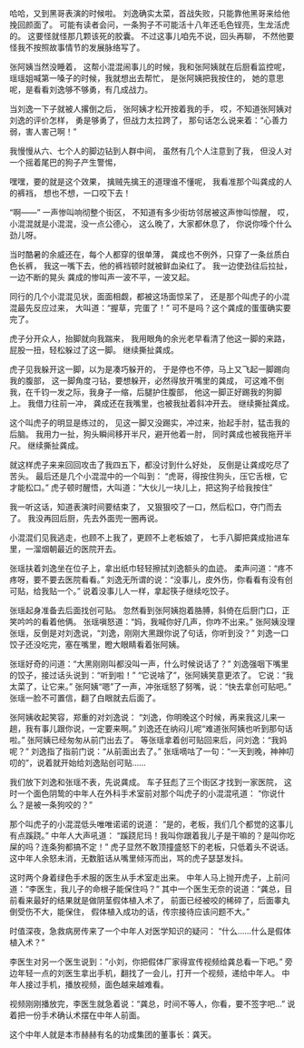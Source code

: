 哈哈，又到黑哥表演的时候啦。
刘逸确实太菜，首战失败，只能靠他黑哥来给他挽回颜面了。
可能有读者会问，一条狗子不可能活十八年还毛色锃亮，生龙活虎的。
这要怪就怪那几颗该死的胶囊。
不过这事儿咱先不说，回头再聊，
不然他要怪我不按照故事情节的发展脉络写了。

张阿姨当然没睡着，
这帮小混混闹事儿的时候，我和张阿姨就在后厨看监控呢，
瑶瑶姐喊第一嗓子的时候，我就想出去帮忙，
是张阿姨把我按住的，
她的意思呢，是看看刘逸够不够勇，有几成战力。

当刘逸一下子就被人撂倒之后，
张阿姨才松开按着我的手，
哎，不知道张阿姨对刘逸的评价怎样，
勇是够勇了，但战力太拉跨了，
那句话怎么说来着：“心善力弱，害人害己啊！”

我慢慢从六、七个人的脚边钻到人群中间，
虽然有几个人注意到了我，
但没人对一个摇着尾巴的狗子产生警惕，

嘿嘿，要的就是这个效果，
擒贼先擒王的道理谁不懂呢，
我看准那个叫龚成的人的裤裆，
想也不想，一口咬下去！

“啊——”
一声惨叫响彻整个街区，
不知道有多少街坊邻居被这声惨叫惊醒，
哎，小混混就是小混混，没一点公德心，
这么晚了，大家都休息了，
你说你嚎个什么劲儿呀。

当时酷暑的余威还在，每个人都穿的很单薄，
龚成也不例外，只穿了一条丝质白色长裤，
我这一嘴下去，他的裤裆顿时就被鲜血染红了。
我一边使劲往后拉扯，一边不断的晃头
龚成的惨叫声一波不平，一波又起。

同行的几个小混混见状，面面相觑，都被这场面惊呆了，
还是那个叫虎子的小混混最先反应过来，
大叫道：“握草，完蛋了！”
可不是吗？这个龚成的蛋蛋确实要完了。

虎子分开众人，抬脚就向我踹来，
我用眼角的余光老早看清了他这一脚的来路，
屁股一扭，轻松躲过了这一脚。
继续撕扯龚成。

虎子见我躲开这一脚，以为是凑巧躲开的，
于是停也不停，马上又飞起一脚踢向我的腹部，
这一脚角度刁钻，要想躲开，必然得放开嘴里的龚成，
可这难不倒我，在千钧一发之际，我身子一缩，后腿护住腹部，
他这一脚正好踢我的狗脚上。
我借力往前一冲，
龚成还在我嘴里，也被我扯着斜冲开去。
继续撕扯龚成。

这个叫虎子的明显是练过的，
见这一脚又没踢实，冲过来，抬起手肘，猛击我的后脑。
我用力一扯，狗头瞬间移开半尺，避开他着一肘，
同时龚成也被我拖开半尺。
继续撕扯龚成。

就这样虎子来来回回攻击了我四五下，都没讨到什么好处，
反倒是让龚成吃尽了苦头。
最后还是几个小混混中的一个叫到：
“虎哥，得按住狗头，压它舌根，它才能松口。”
虎子顿时醒悟，大叫道：“大伙儿一块儿上，把这狗子给我按住”

我一听这话，知道表演时间要结束了，
又狠狠咬了一口，然后松口，夺门而去了。
我没再回后厨，先去外面兜一圈再说。

小混混们见我逃走，也顾不上我了，更顾不上老板娘了，
七手八脚把龚成抬进车里，一溜烟朝最近的医院开去。

张瑶扶着刘逸坐在位子上，拿出纸巾轻轻擦拭刘逸额头的血迹。
柔声问道：“疼不疼呀，要不要去医院看看。”
刘逸无所谓的说：“没事儿，皮外伤，你看看有没有创可贴，给我贴一个。”
说着没事儿人一样，拿起筷子继续吃饺子。

张瑶起身准备去后面找创可贴。
忽然看到张阿姨抱着胳膊，斜倚在后厨门口，正笑吟吟的看着他俩。
张瑶嗔怒道：“妈，我喊你好几声，你咋不出来。”
张阿姨没理张瑶，反倒是对刘逸说，“刘逸，刚刚大黑跟你说了句话，你听到没？”
刘逸一口饺子还没吃完，塞在嘴里，瞪大眼睛看着张阿姨。

张瑶好奇的问道：“大黑刚刚叫都没叫一声，什么时候说话了？”
刘逸强咽下嘴里的饺子，接过话头说到：“听到啦！”
“它说啥了”，张阿姨笑意更浓了。
它说：“我太菜了，让它来。”
张阿姨“嗯”了一声，冲张瑶怒了努嘴，说：“快去拿创可贴吧。”
张瑶一脸不可置信，翻了白眼就去后面了。

张阿姨收起笑容，郑重的对刘逸说：
“刘逸，你明晚这个时候，再来我这儿来一趟，我有事儿跟你说，一定要来啊。”
刘逸还在纳闷儿呢“难道张阿姨也听到那句话啦。”
张阿姨已经匆匆从前门出去了。
等张瑶拿着创可贴回来后，问刘逸：“我妈呢？”
刘逸指了指前门说：“从前面出去了。”
张瑶嘀咕了一句：“一天到晚，神神叨叨的”，说着就开始给刘逸贴创可贴......

我们放下刘逸和张瑶不表，先说龚成。
车子狂彪了三个街区才找到一家医院，
这时一个面色阴鸷的中年人在外科手术室前对那个叫虎子的小混混吼道：
“你说什么？是被一条狗咬的？”

那个叫虎子的小混混低头唯唯诺诺的说道：
“是的，老板，我们几个都觉的这事儿有点蹊跷。”
中年人大声吼道：
“蹊跷尼玛！我叫你跟着我儿子是干嘛的？是叫你吃屎的吗？连条狗都搞不定！”
虎子显然不敢顶撞盛怒下的老板，只低着头不说话。
这中年人余怒未消，无数脏话从嘴里倾泻而出，骂的虎子瑟瑟发抖。

这时两个身着绿色手术服的医生从手术室走出来。
中年人马上抛开虎子，上前问道：“李医生，我儿子的命根子能保住吗？”
其中一个医生无奈的说道：“龚总，目前看来最好的结果就是做阴茎假体植入术了，
前面已经被咬的稀碎了，后面睾丸倒受伤不大，能保住，
假体植入成功的话，传宗接待应该问题不大。”

时值深夜，急救病房传来了一个中年人对医学知识的疑问：
“什么......什么是假体植入术？”

李医生对另一个医生说到：“小刘，你把假体厂家得宣传视频给龚总看一下吧。”
旁边年轻一点的刘医生拿出手机，翻找了一会儿，打开一个视频，递给中年人。
中年人接过手机，播放视频，面色越来越难看。

视频刚刚播放完，李医生就急着说：“龚总，时间不等人，你看，要不签字吧...”
说着把一份手术确认术摆在中年人前面。

这个中年人就是本市赫赫有名的功成集团的董事长：龚天。